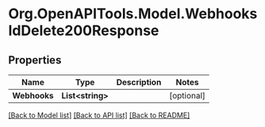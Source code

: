 # Org.OpenAPITools.Model.WebhooksIdDelete200Response

## Properties

Name | Type | Description | Notes
------------ | ------------- | ------------- | -------------
**Webhooks** | **List&lt;string&gt;** |  | [optional] 

[[Back to Model list]](../README.md#documentation-for-models) [[Back to API list]](../README.md#documentation-for-api-endpoints) [[Back to README]](../README.md)

